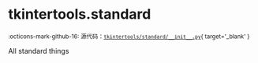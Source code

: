 # tkintertools.standard

<small>:octicons-mark-github-16: 源代码：[`tkintertools/standard/__init__.py`](https://github.com/Xiaokang2022/tkintertools/blob/3.0.0rc4/tkintertools/standard/__init__.py){ target='_blank' }</small>

All standard things

